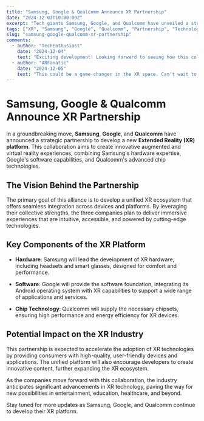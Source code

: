 ```yaml
---
title: "Samsung, Google & Qualcomm Announce XR Partnership"
date: "2024-12-03T10:00:00Z"
excerpt: "Tech giants Samsung, Google, and Qualcomm have unveiled a strategic partnership to develop a new XR platform, aiming to revolutionize augmented and virtual reality experiences."
tags: ["XR", "Samsung", "Google", "Qualcomm", "Partnership", "Technology News"]
slug: "samsung-google-qualcomm-xr-partnership"
comments:
  - author: "TechEnthusiast"
    date: "2024-12-04"
    text: "Exciting development! Looking forward to seeing how this collaboration shapes the future of XR."
  - author: "ARFanatic"
    date: "2024-12-05"
    text: "This could be a game-changer in the XR space. Can't wait to see the first products."
---
```


# Samsung, Google & Qualcomm Announce XR Partnership

In a groundbreaking move, **Samsung**, **Google**, and **Qualcomm** have announced a strategic partnership to develop a new **Extended Reality (XR) platform**. This collaboration aims to create innovative augmented and virtual reality experiences, combining Samsung's hardware expertise, Google's software capabilities, and Qualcomm's advanced chip technologies.

## The Vision Behind the Partnership

The primary goal of this alliance is to develop a unified XR ecosystem that offers seamless integration across devices and platforms. By leveraging their collective strengths, the three companies plan to deliver immersive experiences that are intuitive, accessible, and powered by cutting-edge technologies.

## Key Components of the XR Platform

- **Hardware**: Samsung will lead the development of XR hardware, including headsets and smart glasses, designed for comfort and performance.

- **Software**: Google will provide the software foundation, integrating its Android operating system with XR capabilities to support a wide range of applications and services.

- **Chip Technology**: Qualcomm will supply the necessary chipsets, ensuring high performance and energy efficiency for XR devices.

## Potential Impact on the XR Industry

This partnership is expected to accelerate the adoption of XR technologies by providing consumers with high-quality, user-friendly devices and applications. The unified platform will also encourage developers to create innovative content, further expanding the XR ecosystem.

As the companies move forward with this collaboration, the industry anticipates significant advancements in XR technology, paving the way for new possibilities in entertainment, education, healthcare, and beyond.

Stay tuned for more updates as Samsung, Google, and Qualcomm continue to develop their XR platform.
